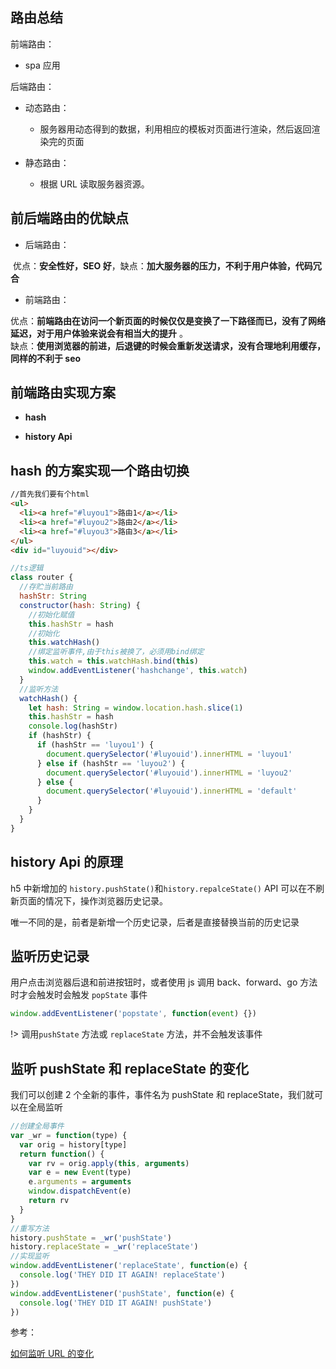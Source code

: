 ## 路由总结

前端路由：

- spa 应用

后端路由：

- 动态路由：

  - 服务器用动态得到的数据，利用相应的模板对页面进行渲染，然后返回渲染完的页面

- 静态路由：

  - 根据 URL 读取服务器资源。

## 前后端路由的优缺点

- 后端路由：

​ 优点：**安全性好，SEO 好**，缺点：**加大服务器的压力，不利于用户体验，代码冗合**

- 前端路由：

优点：**前端路由在访问一个新页面的时候仅仅是变换了一下路径而已，没有了网络延迟，对于用户体验来说会有相当大的提升** 。<br/>
缺点：**使用浏览器的前进，后退键的时候会重新发送请求，没有合理地利用缓存，同样的不利于 seo**

## 前端路由实现方案

- **hash**

- **history Api**

## hash 的方案实现一个路由切换

```html
//首先我们要有个html
<ul>
  <li><a href="#luyou1">路由1</a></li>
  <li><a href="#luyou2">路由2</a></li>
  <li><a href="#luyou3">路由3</a></li>
</ul>
<div id="luyouid"></div>
```

```javascript
//ts逻辑
class router {
  //存贮当前路由
  hashStr: String
  constructor(hash: String) {
    //初始化赋值
    this.hashStr = hash
    //初始化
    this.watchHash()
    //绑定监听事件,由于this被换了，必须用bind绑定
    this.watch = this.watchHash.bind(this)
    window.addEventListener('hashchange', this.watch)
  }
  //监听方法
  watchHash() {
    let hash: String = window.location.hash.slice(1)
    this.hashStr = hash
    console.log(hashStr)
    if (hashStr) {
      if (hashStr == 'luyou1') {
        document.querySelector('#luyouid').innerHTML = 'luyou1'
      } else if (hashStr == 'luyou2') {
        document.querySelector('#luyouid').innerHTML = 'luyou2'
      } else {
        document.querySelector('#luyouid').innerHTML = 'default'
      }
    }
  }
}
```

## history Api 的原理

h5 中新增加的 `history.pushState()`和`history.repalceState()` API 可以在不刷新页面的情况下，操作浏览器历史记录。

唯一不同的是，前者是新增一个历史记录，后者是直接替换当前的历史记录

## 监听历史记录

用户点击浏览器后退和前进按钮时，或者使用 js 调用 back、forward、go 方法时才会触发时会触发 `popState` 事件

```javascript
window.addEventListener('popstate', function(event) {})
```

!> 调用`pushState` 方法或 `replaceState` 方法，并不会触发该事件

## 监听 pushState 和 replaceState 的变化

我们可以创建 2 个全新的事件，事件名为 pushState 和 replaceState，我们就可以在全局监听

```javascript
//创建全局事件
var _wr = function(type) {
  var orig = history[type]
  return function() {
    var rv = orig.apply(this, arguments)
    var e = new Event(type)
    e.arguments = arguments
    window.dispatchEvent(e)
    return rv
  }
}
//重写方法
history.pushState = _wr('pushState')
history.replaceState = _wr('replaceState')
//实现监听
window.addEventListener('replaceState', function(e) {
  console.log('THEY DID IT AGAIN! replaceState')
})
window.addEventListener('pushState', function(e) {
  console.log('THEY DID IT AGAIN! pushState')
})
```

参考：

[如何监听 URL 的变化](https://juejin.im/post/5c2708cd6fb9a049f06a5744)
